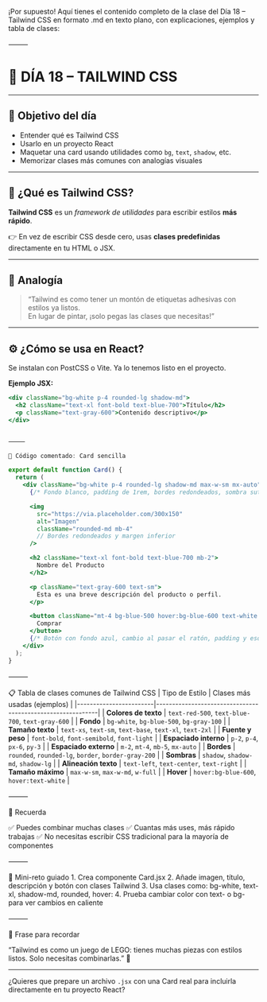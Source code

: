 ¡Por supuesto! Aquí tienes el contenido completo de la clase del Día 18 – Tailwind CSS en formato .md en texto plano, con explicaciones, ejemplos y tabla de clases:

⸻


# 🧠 DÍA 18 – TAILWIND CSS

---

## 🎯 Objetivo del día

- Entender qué es Tailwind CSS
- Usarlo en un proyecto React
- Maquetar una card usando utilidades como `bg`, `text`, `shadow`, etc.
- Memorizar clases más comunes con analogías visuales

---

## 🌈 ¿Qué es Tailwind CSS?

**Tailwind CSS** es un *framework de utilidades* para escribir estilos **más rápido**.

👉 En vez de escribir CSS desde cero, usas **clases predefinidas** directamente en tu HTML o JSX.

---

## 🧩 Analogía

> “Tailwind es como tener un montón de etiquetas adhesivas con estilos ya listos.  
> En lugar de pintar, ¡solo pegas las clases que necesitas!”

---

## ⚙️ ¿Cómo se usa en React?

Se instalan con PostCSS o Vite. Ya lo tenemos listo en el proyecto.

**Ejemplo JSX:**

```jsx
<div className="bg-white p-4 rounded-lg shadow-md">
  <h2 className="text-xl font-bold text-blue-700">Título</h2>
  <p className="text-gray-600">Contenido descriptivo</p>
</div>


⸻

🧪 Código comentado: Card sencilla

export default function Card() {
  return (
    <div className="bg-white p-4 rounded-lg shadow-md max-w-sm mx-auto">
      {/* Fondo blanco, padding de 1rem, bordes redondeados, sombra sutil, tamaño máx, centrado */}

      <img
        src="https://via.placeholder.com/300x150"
        alt="Imagen"
        className="rounded-md mb-4"
        // Bordes redondeados y margen inferior
      />

      <h2 className="text-xl font-bold text-blue-700 mb-2">
        Nombre del Producto
      </h2>

      <p className="text-gray-600 text-sm">
        Esta es una breve descripción del producto o perfil.
      </p>

      <button className="mt-4 bg-blue-500 hover:bg-blue-600 text-white py-2 px-4 rounded">
        Comprar
      </button>
      {/* Botón con fondo azul, cambio al pasar el ratón, padding y esquinas redondeadas */}
    </div>
  );
}
```

⸻

📋 Tabla de clases comunes de Tailwind CSS
| Tipo de Estilo         | Clases más usadas (ejemplos)                              |
|------------------------|------------------------------------------------------------|
| **Colores de texto**   | `text-red-500`, `text-blue-700`, `text-gray-600`          |
| **Fondo**              | `bg-white`, `bg-blue-500`, `bg-gray-100`                  |
| **Tamaño texto**       | `text-xs`, `text-sm`, `text-base`, `text-xl`, `text-2xl`  |
| **Fuente y peso**      | `font-bold`, `font-semibold`, `font-light`                |
| **Espaciado interno**  | `p-2`, `p-4`, `px-6`, `py-3`                               |
| **Espaciado externo**  | `m-2`, `mt-4`, `mb-5`, `mx-auto`                           |
| **Bordes**             | `rounded`, `rounded-lg`, `border`, `border-gray-200`      |
| **Sombras**            | `shadow`, `shadow-md`, `shadow-lg`                        |
| **Alineación texto**   | `text-left`, `text-center`, `text-right`                  |
| **Tamaño máximo**      | `max-w-sm`, `max-w-md`, `w-full`                          |
| **Hover**              | `hover:bg-blue-600`, `hover:text-white`                   |


⸻

🎒 Recuerda

✅ Puedes combinar muchas clases
✅ Cuantas más uses, más rápido trabajas
✅ No necesitas escribir CSS tradicional para la mayoría de componentes

⸻

🧪 Mini-reto guiado
	1.	Crea componente Card.jsx
	2.	Añade imagen, título, descripción y botón con clases Tailwind
	3.	Usa clases como: bg-white, text-xl, shadow-md, rounded, hover:
	4.	Prueba cambiar color con text- o bg- para ver cambios en caliente

⸻

🧠 Frase para recordar

“Tailwind es como un juego de LEGO:
tienes muchas piezas con estilos listos. Solo necesitas combinarlas.” 🧩

---

¿Quieres que prepare un archivo `.jsx` con una Card real para incluirla directamente en tu proyecto React?